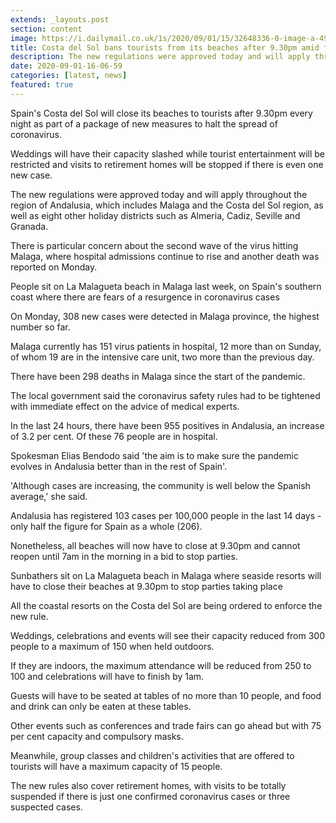 ```yaml
---
extends: _layouts.post
section: content
image: https://i.dailymail.co.uk/1s/2020/09/01/15/32648336-0-image-a-49_1598972290344.jpg 
title: Costa del Sol bans tourists from its beaches after 9.30pm amid fears of escalating coronavirus cases 
description: The new regulations were approved today and will apply throughout the region of Andalusia, which includes Malaga (pictured) and the Costa del Sol region, as well as other districts such as Seville. 
date: 2020-09-01-16-06-59 
categories: [latest, news] 
featured: true 
--- 
```

Spain's Costa del Sol will close its beaches to tourists after 9.30pm every night as part of a package of new measures to halt the spread of coronavirus.  

Weddings will have their capacity slashed while tourist entertainment will be restricted and visits to retirement homes will be stopped if there is even one new case. 

The new regulations were approved today and will apply throughout the region of Andalusia, which includes Malaga and the Costa del Sol region, as well as eight other holiday districts such as Almeria, Cadiz, Seville and Granada.

There is particular concern about the second wave of the virus hitting Malaga, where hospital admissions continue to rise and another death was reported on Monday. 

People sit on La Malagueta beach in Malaga last week, on Spain's southern coast where there are fears of a resurgence in coronavirus cases

On Monday, 308 new cases were detected in Malaga province, the highest number so far.

Malaga currently has 151 virus patients in hospital, 12 more than on Sunday, of whom 19 are in the intensive care unit, two more than the previous day. 

There have been 298 deaths in Malaga since the start of the pandemic.

The local government said the coronavirus safety rules had to be tightened with immediate effect on the advice of medical experts. 

In the last 24 hours, there have been 955 positives in Andalusia, an increase of 3.2 per cent. Of these 76 people are in hospital. 

Spokesman Elias Bendodo said 'the aim is to make sure the pandemic evolves in Andalusia better than in the rest of Spain'. 

'Although cases are increasing, the community is well below the Spanish average,' she said.

Andalusia has registered 103 cases per 100,000 people in the last 14 days - only half the figure for Spain as a whole (206). 

Nonetheless, all beaches will now have to close at 9.30pm and cannot reopen until 7am in the morning in a bid to stop parties. 

Sunbathers sit on La Malagueta beach in Malaga where seaside resorts will have to close their beaches at 9.30pm to stop parties taking place 

All the coastal resorts on the Costa del Sol are being ordered to enforce the new rule.

Weddings, celebrations and events will see their capacity reduced from 300 people to a maximum of 150 when held outdoors. 

If they are indoors, the maximum attendance will be reduced from 250 to 100 and celebrations will have to finish by 1am.  

Guests will have to be seated at tables of no more than 10 people, and food and drink can only be eaten at these tables.  

Other events such as conferences and trade fairs can go ahead but with 75 per cent capacity and compulsory masks.   

Meanwhile, group classes and children's activities that are offered to tourists will have a maximum capacity of 15 people.    

The new rules also cover retirement homes, with visits to be totally suspended if there is just one confirmed coronavirus cases or three suspected cases.      


